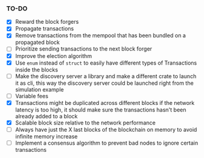 ### TO-DO
- [x] Reward the block forgers
- [x] Propagate transactions
- [x] Remove transactions from the mempool that has been bundled on a propagated block
- [ ] Prioritize sending transactions to the next block forger
- [x] Improve the election algorithm
- [x] Use `enum` instead of `struct` to easily have different types of Transactions inside the blocks 
- [ ] Make the discovery server a library and make a different crate to launch it as cli, this way the discovery server could be launched right from the simulation example
- [ ] Variable fees
- [x] Transactions might be duplicated across different blocks if the network latency is too high, it should make sure the transactions  hasn't been already added to a block
- [x] Scalable block size relative to the network performance
- [ ] Always have just the X last blocks of the blockchain on memory to avoid infinite memory increase
- [ ] Implement a consensus algorithm to prevent bad nodes to ignore certain transactions